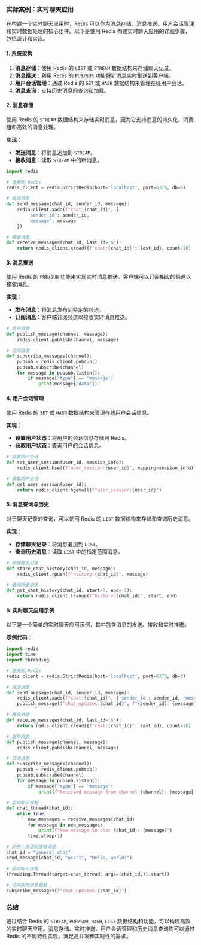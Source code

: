 ### 实际案例：实时聊天应用

在构建一个实时聊天应用时，Redis 可以作为消息存储、消息推送、用户会话管理和实时数据处理的核心组件。以下是使用 Redis 构建实时聊天应用的详细步骤，包括设计和实现。

#### 1. 系统架构

1. **消息存储**：使用 Redis 的 `LIST` 或 `STREAM` 数据结构来存储聊天记录。
2. **消息推送**：利用 Redis 的 `PUB/SUB` 功能将新消息实时推送到客户端。
3. **用户会话管理**：通过 Redis 的 `SET` 或 `HASH` 数据结构来管理在线用户会话。
4. **消息查询**：支持历史消息的查询和加载。

#### 2. 消息存储

使用 Redis 的 `STREAM` 数据结构来存储实时消息，因为它支持消息的持久化、消费组和高效的消息处理。

**实现**：
- **发送消息**：将消息追加到 `STREAM`。
- **接收消息**：读取 `STREAM` 中的新消息。

```python
import redis

# 连接到 Redis
redis_client = redis.StrictRedis(host='localhost', port=6379, db=0)

# 发送消息
def send_message(chat_id, sender_id, message):
    redis_client.xadd(f"chat:{chat_id}", {
        'sender_id': sender_id,
        'message': message
    })

# 接收消息
def receive_messages(chat_id, last_id='$'):
    return redis_client.xread({f"chat:{chat_id}": last_id}, count=10)
```

#### 3. 消息推送

使用 Redis 的 `PUB/SUB` 功能来实现实时消息推送。客户端可以订阅相应的频道以接收消息。

**实现**：
- **发布消息**：将消息发布到特定的频道。
- **订阅消息**：客户端订阅频道以接收实时消息推送。

```python
# 发布消息
def publish_message(channel, message):
    redis_client.publish(channel, message)

# 订阅消息
def subscribe_messages(channel):
    pubsub = redis_client.pubsub()
    pubsub.subscribe(channel)
    for message in pubsub.listen():
        if message['type'] == 'message':
            print(message['data'])
```

#### 4. 用户会话管理

使用 Redis 的 `SET` 或 `HASH` 数据结构来管理在线用户会话信息。

**实现**：
- **设置用户状态**：将用户的会话信息存储到 Redis。
- **获取用户状态**：查询用户的会话信息。

```python
# 设置用户会话
def set_user_session(user_id, session_info):
    redis_client.hset(f"user_session:{user_id}", mapping=session_info)

# 获取用户会话
def get_user_session(user_id):
    return redis_client.hgetall(f"user_session:{user_id}")
```

#### 5. 消息查询与历史

对于聊天记录的查询，可以使用 Redis 的 `LIST` 数据结构来存储和查询历史消息。

**实现**：
- **存储聊天记录**：将消息追加到 `LIST`。
- **查询历史消息**：读取 `LIST` 中的指定范围消息。

```python
# 存储聊天记录
def store_chat_history(chat_id, message):
    redis_client.rpush(f"history:{chat_id}", message)

# 查询历史消息
def get_chat_history(chat_id, start=0, end=-1):
    return redis_client.lrange(f"history:{chat_id}", start, end)
```

#### 6. 实时聊天应用示例

以下是一个简单的实时聊天应用示例，其中包含消息的发送、接收和实时推送。

**示例代码**：

```python
import redis
import time
import threading

# 连接到 Redis
redis_client = redis.StrictRedis(host='localhost', port=6379, db=0)

# 发送消息
def send_message(chat_id, sender_id, message):
    redis_client.xadd(f"chat:{chat_id}", {'sender_id': sender_id, 'message': message})
    publish_message(f"chat_updates:{chat_id}", f"{sender_id}: {message}")

# 接收消息
def receive_messages(chat_id, last_id='$'):
    return redis_client.xread({f"chat:{chat_id}": last_id}, count=10)

# 发布消息
def publish_message(channel, message):
    redis_client.publish(channel, message)

# 订阅消息
def subscribe_messages(channel):
    pubsub = redis_client.pubsub()
    pubsub.subscribe(channel)
    for message in pubsub.listen():
        if message['type'] == 'message':
            print(f"Received message from channel {channel}: {message['data']}")

# 实时聊天线程
def chat_thread(chat_id):
    while True:
        new_messages = receive_messages(chat_id)
        for message in new_messages:
            print(f"New message in chat {chat_id}: {message}")
        time.sleep(1)

# 示例：发送和接收消息
chat_id = "general_chat"
send_message(chat_id, "user1", "Hello, world!")

# 启动聊天线程
threading.Thread(target=chat_thread, args=(chat_id,)).start()

# 订阅实时消息更新
subscribe_messages(f"chat_updates:{chat_id}")
```

### 总结

通过结合 Redis 的 `STREAM`, `PUB/SUB`, `HASH`, `LIST` 数据结构和功能，可以构建高效的实时聊天应用。消息存储、实时推送、用户会话管理和历史消息查询均可以通过 Redis 的不同特性实现，满足高并发和实时性的需求。